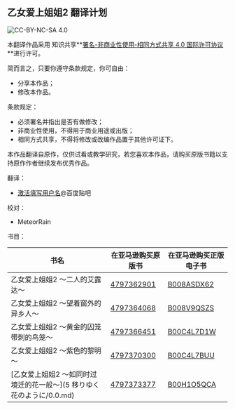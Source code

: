 ## 乙女爱上姐姐2 翻译计划

![CC-BY-NC-SA 4.0](https://i.creativecommons.org/l/by-nc-sa/4.0/88x31.png)

本翻译作品采用 知识共享**[署名-非商业性使用-相同方式共享 4.0 国际许可协议](https://creativecommons.org/licenses/by-nc-sa/4.0/)**进行许可。

简而言之，只要你遵守条款规定，你可自由：

- 分享本作品；
- 修改本作品。

条款规定：

- 必须署名并指出是否有做修改；
- 非商业性使用，不得用于商业用途或出版；
- 相同方式共享，不得将修改或改编作品置于其他许可证下。

本作品翻译自原作，仅供试看或教学研究，若您喜欢本作品，请购买原版书籍以支持原作作者继续发布优秀作品。

翻译：

- [激活填写用户名](http://tieba.baidu.com/home/main?un=%BC%A4%BB%EE%CC%EE%D0%B4%D3%C3%BB%A7%C3%FB)@百度贴吧

校对：

- MeteorRain

书目：

书名|在亚马逊购买原版书|在亚马逊购买正版电子书
----|----|----
乙女爱上姐姐2 ～二人的艾露达～ | [4797362901](https://www.amazon.co.jp/dp/4797362901/) | [B008ASDX62](https://www.amazon.co.jp/dp/B008ASDX62/)
乙女爱上姐姐2 ～望着窗外的异乡人～ | [4797364068](https://www.amazon.co.jp/dp/4797364068/) | [B008V9QSZS](https://www.amazon.co.jp/dp/B008V9QSZS/)
乙女爱上姐姐2 ～黄金的囚笼 带刺的鸟笼～ | [4797366451](https://www.amazon.co.jp/dp/4797366451/) | [B00C4L7D1W](https://www.amazon.co.jp/dp/B00C4L7D1W/)
乙女爱上姐姐2 ～紫色的黎明～ | [4797370300](https://www.amazon.co.jp/dp/4797370300/) | [B00C4L7BUU](https://www.amazon.co.jp/dp/B00C4L7BUU/)
[乙女爱上姐姐2 ～如同时过境迁的花一般～](5 移りゆく花のように/0.0.md) | [4797373377](https://www.amazon.co.jp/dp/4797373377/) | [B00H1O5QCA](https://www.amazon.co.jp/dp/B00H1O5QCA/)
